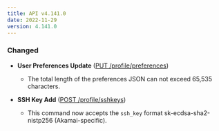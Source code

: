 ```yaml
---
title: API v4.141.0
date: 2022-11-29
version: 4.141.0
---
```


### Changed

* **User Preferences Update** ([PUT /profile/preferences](/docs/api/profile/user-preferences-update/))
  * The total length of the preferences JSON can not exceed 65,535 characters.

* **SSH Key Add** ([POST /profile/sshkeys](/docs/api/profile/ssh-key-add/))
  * This command now accepts the `ssh_key` format sk-ecdsa-sha2-nistp256 (Akamai-specific).
